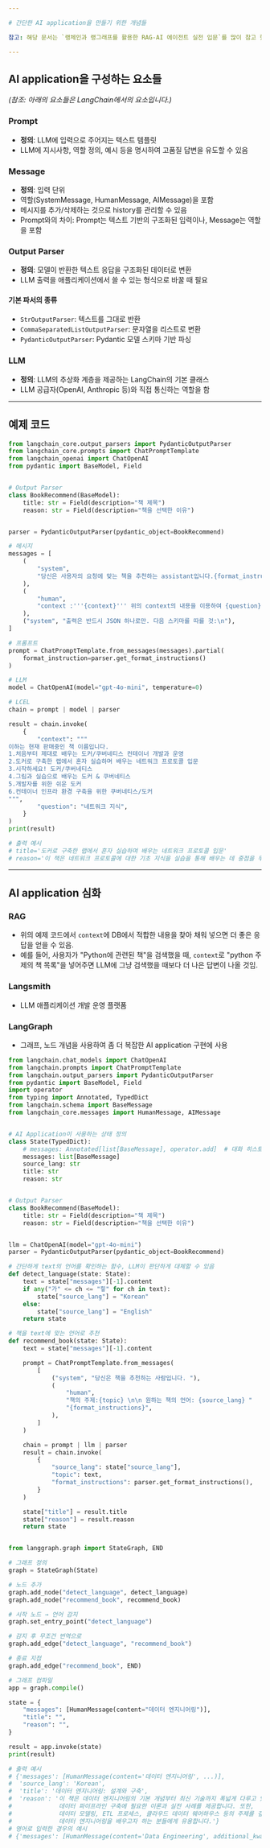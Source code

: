 ```yaml
---

# 간단한 AI application을 만들기 위한 개념들

참고: 해당 문서는 `랭체인과 랭그래프를 활용한 RAG-AI 에이전트 실전 입문`를 많이 참고 했습니다.

---
```


## AI application을 구성하는 요소들

*(참조: 아래의 요소들은 LangChain에서의 요소입니다.)*

### Prompt

* **정의**: LLM에 입력으로 주어지는 텍스트 템플릿
* LLM에 지시사항, 역할 정의, 예시 등을 명시하여 고품질 답변을 유도할 수 있음

### Message

* **정의**: 입력 단위
* 역할(SystemMessage, HumanMessage, AIMessage)을 포함
* 메시지를 추가/삭제하는 것으로 history를 관리할 수 있음
* Prompt와의 차이: Prompt는 텍스트 기반의 구조화된 입력이나, Message는 역할을 포함

### Output Parser

* **정의**: 모델이 반환한 텍스트 응답을 구조화된 데이터로 변환
* LLM 출력을 애플리케이션에서 쓸 수 있는 형식으로 바꿀 때 필요

#### 기본 파서의 종류

* `StrOutputParser`: 텍스트를 그대로 반환
* `CommaSeparatedListOutputParser`: 문자열을 리스트로 변환
* `PydanticOutputParser`: Pydantic 모델 스키마 기반 파싱

### LLM

* **정의**: LLM의 추상화 계층을 제공하는 LangChain의 기본 클래스
* LLM 공급자(OpenAI, Anthropic 등)와 직접 통신하는 역할을 함

---

## 예제 코드

```python
from langchain_core.output_parsers import PydanticOutputParser
from langchain_core.prompts import ChatPromptTemplate
from langchain_openai import ChatOpenAI
from pydantic import BaseModel, Field


# Output Parser
class BookRecommend(BaseModel):
    title: str = Field(description="책 제목")
    reason: str = Field(description="책을 선택한 이유")


parser = PydanticOutputParser(pydantic_object=BookRecommend)

# 메시지
messages = [
    (
        "system",
        "당신은 사용자의 요청에 맞는 책을 추천하는 assistant입니다.{format_instruction}",
    ),
    (
        "human",
        "context :'''{context}''' 위의 context의 내용을 이용하여 {question}에 대한 지식을 얻기 적합한 책을 추천해주세요.",
    ),
    ("system", "출력은 반드시 JSON 하나로만. 다음 스키마를 따를 것:\n"),
]

# 프롬프트
prompt = ChatPromptTemplate.from_messages(messages).partial(
    format_instruction=parser.get_format_instructions()
)

# LLM
model = ChatOpenAI(model="gpt-4o-mini", temperature=0)

# LCEL
chain = prompt | model | parser

result = chain.invoke(
    {
        "context": """
이하는 현재 판매중인 책 이름입니다.
1.처음부터 제대로 배우는 도커/쿠버네티스 컨테이너 개발과 운영
2.도커로 구축한 랩에서 혼자 실습하며 배우는 네트워크 프로토콜 입문
3.시작하세요! 도커/쿠버네티스
4.그림과 실습으로 배우는 도커 & 쿠버네티스
5.개발자를 위한 쉬운 도커
6.컨테이너 인프라 환경 구축을 위한 쿠버네티스/도커
""",
        "question": "네트워크 지식",
    }
)
print(result)

# 출력 예시
# title='도커로 구축한 랩에서 혼자 실습하며 배우는 네트워크 프로토콜 입문'
# reason='이 책은 네트워크 프로토콜에 대한 기초 지식을 실습을 통해 배우는 데 중점을 두고 있어, 네트워크 지식 습득에 적합합니다.'
```

---

## AI application 심화

### RAG

* 위의 예제 코드에서 `context`에 DB에서 적합한 내용을 찾아 채워 넣으면 더 좋은 응답을 얻을 수 있음.
* 예를 들어, 사용자가 "Python에 관련된 책"을 검색했을 때, `context`로 "python 주제의 책 목록"을 넣어주면 LLM에 그냥 검색했을 때보다 더 나은 답변이 나올 것임.

### Langsmith

* LLM 애플리케이션 개발 운영 플랫폼

### LangGraph

* 그래프, 노드 개념을 사용하여 좀 더 복잡한 AI application 구현에 사용

```python
from langchain.chat_models import ChatOpenAI
from langchain.prompts import ChatPromptTemplate
from langchain.output_parsers import PydanticOutputParser
from pydantic import BaseModel, Field
import operator
from typing import Annotated, TypedDict
from langchain.schema import BaseMessage
from langchain_core.messages import HumanMessage, AIMessage


# AI Application이 사용하는 상태 정의
class State(TypedDict):
    # messages: Annotated[list[BaseMessage], operator.add]  # 대화 히스토리 누적
    messages: list[BaseMessage]
    source_lang: str
    title: str
    reason: str


# Output Parser
class BookRecommend(BaseModel):
    title: str = Field(description="책 제목")
    reason: str = Field(description="책을 선택한 이유")


llm = ChatOpenAI(model="gpt-4o-mini")
parser = PydanticOutputParser(pydantic_object=BookRecommend)

# 간단하게 text의 언어를 확인하는 함수, LLM이 판단하게 대체할 수 있음
def detect_language(state: State):
    text = state["messages"][-1].content
    if any("가" <= ch <= "힣" for ch in text):
        state["source_lang"] = "Korean"
    else:
        state["source_lang"] = "English"
    return state

# 책을 text에 맞는 언어로 추천
def recommend_book(state: State):
    text = state["messages"][-1].content

    prompt = ChatPromptTemplate.from_messages(
        [
            ("system", "당신은 책을 추천하는 사람입니다. "),
            (
                "human",
                "책의 주제:{topic} \n\n 원하는 책의 언어: {source_lang} "
                "{format_instructions}",
            ),
        ]
    )

    chain = prompt | llm | parser
    result = chain.invoke(
        {
            "source_lang": state["source_lang"],
            "topic": text,
            "format_instructions": parser.get_format_instructions(),
        }
    )

    state["title"] = result.title
    state["reason"] = result.reason
    return state


from langgraph.graph import StateGraph, END

# 그래프 정의
graph = StateGraph(State)

# 노드 추가
graph.add_node("detect_language", detect_language)
graph.add_node("recommend_book", recommend_book)

# 시작 노드 → 언어 감지
graph.set_entry_point("detect_language")

# 감지 후 무조건 번역으로
graph.add_edge("detect_language", "recommend_book")

# 종료 지점
graph.add_edge("recommend_book", END)

# 그래프 컴파일
app = graph.compile()

state = {
    "messages": [HumanMessage(content="데이터 엔지니어링")],
    "title": "",
    "reason": "",
}

result = app.invoke(state)
print(result)

# 출력 예시
# {'messages': [HumanMessage(content='데이터 엔지니어링', ...)],
#  'source_lang': 'Korean',
#  'title': '데이터 엔지니어링: 설계와 구축',
#  'reason': '이 책은 데이터 엔지니어링의 기본 개념부터 최신 기술까지 폭넓게 다루고 있어,
#             데이터 파이프라인 구축에 필요한 이론과 실전 사례를 제공합니다. 또한,
#             데이터 모델링, ETL 프로세스, 클라우드 데이터 웨어하우스 등의 주제를 깊이 있게 설명하여
#             데이터 엔지니어링을 배우고자 하는 분들에게 유용합니다.'}
# 영어로 입력한 경우의 예시
# {'messages': [HumanMessage(content='Data Engineering', additional_kwargs={}, response_metadata={})], 'source_lang': 'English', 'title': 'Designing Data-Intensive Applications', 'reason': 'This book provides a comprehensive overview of the principles and practices of data engineering, focusing on data storage, processing, and transmission. It covers essential concepts in distributed systems, database design, and data integration, making it a valuable resource for both beginners and experienced data engineers.'}

```

